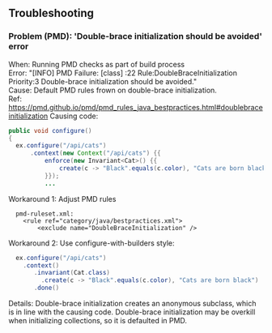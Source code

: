 ## Troubleshooting

### Problem (PMD): 'Double-brace initialization should be avoided' error
When: Running PMD checks as part of build process  
Error: "[INFO] PMD Failure: [class] :22 Rule:DoubleBraceInitialization Priority:3 Double-brace initialization should be avoided."  
Cause: Default PMD rules frown on double-brace initialization.  
Ref: https://pmd.github.io/pmd/pmd_rules_java_bestpractices.html#doublebraceinitialization
Causing code:  
```java
public void configure()
{
  ex.configure("/api/cats")
      .context(new Context("/api/cats") {{
          enforce(new Invariant<Cat>() {{
              create(c -> "Black".equals(c.color), "Cats are born black");
          }});
          ...
```
Workaround 1: Adjust PMD rules
```
  pmd-ruleset.xml:
	<rule ref="category/java/bestpractices.xml">
		<exclude name="DoubleBraceInitialization" />
```

Workaround 2: Use configure-with-builders style:
```java
  ex.configure("/api/cats")
    .context()
       .invariant(Cat.class)
         .create(c -> "Black".equals(c.color), "Cats are born black")
       .done()
```
Details: Double-brace initialization creates an anonymous subclass, which is in line 
with the causing code. Double-brace initialization may be overkill when initializing
collections, so it is defaulted in PMD.

